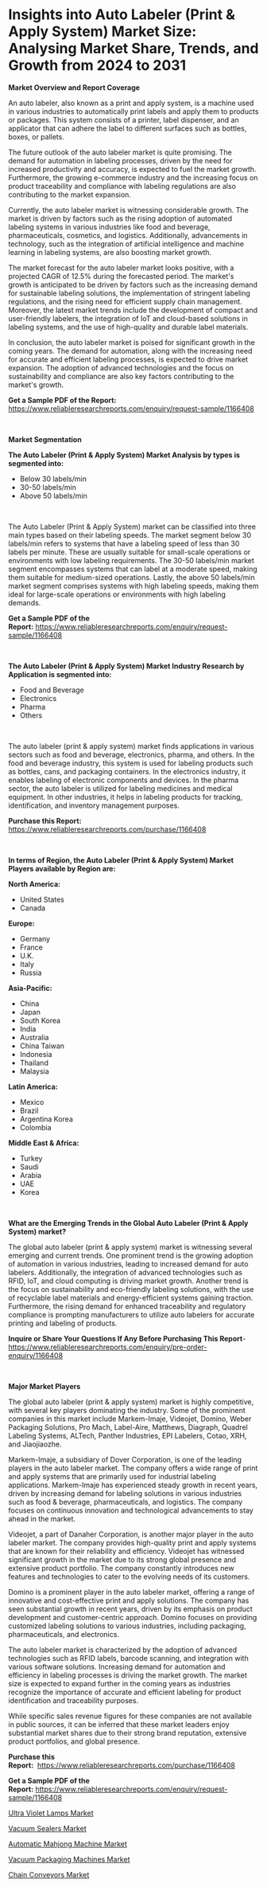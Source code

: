 <p><h1>Insights into Auto Labeler (Print & Apply System) Market Size: Analysing Market Share, Trends, and Growth from 2024 to 2031</h1></p><p><strong>Market Overview and Report Coverage</strong></p>
<p><p>An auto labeler, also known as a print and apply system, is a machine used in various industries to automatically print labels and apply them to products or packages. This system consists of a printer, label dispenser, and an applicator that can adhere the label to different surfaces such as bottles, boxes, or pallets.</p><p>The future outlook of the auto labeler market is quite promising. The demand for automation in labeling processes, driven by the need for increased productivity and accuracy, is expected to fuel the market growth. Furthermore, the growing e-commerce industry and the increasing focus on product traceability and compliance with labeling regulations are also contributing to the market expansion.</p><p>Currently, the auto labeler market is witnessing considerable growth. The market is driven by factors such as the rising adoption of automated labeling systems in various industries like food and beverage, pharmaceuticals, cosmetics, and logistics. Additionally, advancements in technology, such as the integration of artificial intelligence and machine learning in labeling systems, are also boosting market growth.</p><p>The market forecast for the auto labeler market looks positive, with a projected CAGR of 12.5% during the forecasted period. The market's growth is anticipated to be driven by factors such as the increasing demand for sustainable labeling solutions, the implementation of stringent labeling regulations, and the rising need for efficient supply chain management. Moreover, the latest market trends include the development of compact and user-friendly labelers, the integration of IoT and cloud-based solutions in labeling systems, and the use of high-quality and durable label materials.</p><p>In conclusion, the auto labeler market is poised for significant growth in the coming years. The demand for automation, along with the increasing need for accurate and efficient labeling processes, is expected to drive market expansion. The adoption of advanced technologies and the focus on sustainability and compliance are also key factors contributing to the market's growth.</p></p>
<p><strong>Get a Sample PDF of the Report:</strong> <a href="https://www.reliableresearchreports.com/enquiry/request-sample/1166408">https://www.reliableresearchreports.com/enquiry/request-sample/1166408</a></p>
<p>&nbsp;</p>
<p><strong>Market Segmentation</strong></p>
<p><strong>The Auto Labeler (Print & Apply System) Market Analysis by types is segmented into:</strong></p>
<p><ul><li>Below 30 labels/min</li><li>30-50 labels/min</li><li>Above 50 labels/min</li></ul></p>
<p>&nbsp;</p>
<p><p>The Auto Labeler (Print & Apply System) market can be classified into three main types based on their labeling speeds. The market segment below 30 labels/min refers to systems that have a labeling speed of less than 30 labels per minute. These are usually suitable for small-scale operations or environments with low labeling requirements. The 30-50 labels/min market segment encompasses systems that can label at a moderate speed, making them suitable for medium-sized operations. Lastly, the above 50 labels/min market segment comprises systems with high labeling speeds, making them ideal for large-scale operations or environments with high labeling demands.</p></p>
<p><strong>Get a Sample PDF of the Report:</strong>&nbsp;<a href="https://www.reliableresearchreports.com/enquiry/request-sample/1166408">https://www.reliableresearchreports.com/enquiry/request-sample/1166408</a></p>
<p>&nbsp;</p>
<p><strong>The Auto Labeler (Print & Apply System) Market Industry Research by Application is segmented into:</strong></p>
<p><ul><li>Food and Beverage</li><li>Electronics</li><li>Pharma</li><li>Others</li></ul></p>
<p>&nbsp;</p>
<p><p>The auto labeler (print & apply system) market finds applications in various sectors such as food and beverage, electronics, pharma, and others. In the food and beverage industry, this system is used for labeling products such as bottles, cans, and packaging containers. In the electronics industry, it enables labeling of electronic components and devices. In the pharma sector, the auto labeler is utilized for labeling medicines and medical equipment. In other industries, it helps in labeling products for tracking, identification, and inventory management purposes.</p></p>
<p><strong>Purchase this Report:</strong>&nbsp; <a href="https://www.reliableresearchreports.com/purchase/1166408">https://www.reliableresearchreports.com/purchase/1166408</a></p>
<p>&nbsp;</p>
<p><strong>In terms of Region, the Auto Labeler (Print & Apply System) Market Players available by Region are:</strong></p>
<p>
    <p> <strong> North America: </strong>
        <ul>
            <li>United States</li>
            <li>Canada</li>
        </ul>
        </p> 
    <p> <strong> Europe: </strong>
        <ul>
            <li>Germany</li>
            <li>France</li>
            <li>U.K.</li>
            <li>Italy</li>
            <li>Russia</li>
        </ul>
        </p> 
    <p> <strong> Asia-Pacific: </strong>
        <ul>
            <li>China</li>
            <li>Japan</li>
            <li>South Korea</li>
            <li>India</li>
            <li>Australia</li>
            <li>China Taiwan</li>
            <li>Indonesia</li>
            <li>Thailand</li>
            <li>Malaysia</li>
        </ul>
        </p> 
    <p> <strong> Latin America: </strong>
        <ul>
            <li>Mexico</li>
            <li>Brazil</li>
            <li>Argentina Korea</li>
            <li>Colombia</li>
        </ul>
        </p> 
    <p> <strong> Middle East & Africa: </strong>
        <ul>
            <li>Turkey</li>
            <li>Saudi</li>
            <li>Arabia</li>
            <li>UAE</li>
            <li>Korea</li>
        </ul>
    </p>
    </p>
<p>&nbsp;</p>
<p><strong>What are the Emerging Trends in the Global Auto Labeler (Print & Apply System) market?</strong></p>
<p><p>The global auto labeler (print & apply system) market is witnessing several emerging and current trends. One prominent trend is the growing adoption of automation in various industries, leading to increased demand for auto labelers. Additionally, the integration of advanced technologies such as RFID, IoT, and cloud computing is driving market growth. Another trend is the focus on sustainability and eco-friendly labeling solutions, with the use of recyclable label materials and energy-efficient systems gaining traction. Furthermore, the rising demand for enhanced traceability and regulatory compliance is prompting manufacturers to utilize auto labelers for accurate printing and labeling of products.</p></p>
<p><strong>Inquire or Share Your Questions If Any Before Purchasing This Report</strong>- <a href="https://www.reliableresearchreports.com/enquiry/pre-order-enquiry/1166408">https://www.reliableresearchreports.com/enquiry/pre-order-enquiry/1166408</a></p>
<p>&nbsp;</p>
<p><strong>Major Market Players</strong></p>
<p><p>The global auto labeler (print & apply system) market is highly competitive, with several key players dominating the industry. Some of the prominent companies in this market include Markem-Imaje, Videojet, Domino, Weber Packaging Solutions, Pro Mach, Label-Aire, Matthews, Diagraph, Quadrel Labeling Systems, ALTech, Panther Industries, EPI Labelers, Cotao, XRH, and Jiaojiaozhe.</p><p>Markem-Imaje, a subsidiary of Dover Corporation, is one of the leading players in the auto labeler market. The company offers a wide range of print and apply systems that are primarily used for industrial labeling applications. Markem-Imaje has experienced steady growth in recent years, driven by increasing demand for labeling solutions in various industries such as food & beverage, pharmaceuticals, and logistics. The company focuses on continuous innovation and technological advancements to stay ahead in the market.</p><p>Videojet, a part of Danaher Corporation, is another major player in the auto labeler market. The company provides high-quality print and apply systems that are known for their reliability and efficiency. Videojet has witnessed significant growth in the market due to its strong global presence and extensive product portfolio. The company constantly introduces new features and technologies to cater to the evolving needs of its customers.</p><p>Domino is a prominent player in the auto labeler market, offering a range of innovative and cost-effective print and apply solutions. The company has seen substantial growth in recent years, driven by its emphasis on product development and customer-centric approach. Domino focuses on providing customized labeling solutions to various industries, including packaging, pharmaceuticals, and electronics.</p><p>The auto labeler market is characterized by the adoption of advanced technologies such as RFID labels, barcode scanning, and integration with various software solutions. Increasing demand for automation and efficiency in labeling processes is driving the market growth. The market size is expected to expand further in the coming years as industries recognize the importance of accurate and efficient labeling for product identification and traceability purposes.</p><p>While specific sales revenue figures for these companies are not available in public sources, it can be inferred that these market leaders enjoy substantial market shares due to their strong brand reputation, extensive product portfolios, and global presence.</p></p>
<p><strong>Purchase this Report:</strong>&nbsp;&nbsp;<a href="https://www.reliableresearchreports.com/purchase/1166408">https://www.reliableresearchreports.com/purchase/1166408</a></p>
<p></p>
<p><strong>Get a Sample PDF of the Report:</strong>&nbsp;<a href="https://www.reliableresearchreports.com/enquiry/request-sample/1166408">https://www.reliableresearchreports.com/enquiry/request-sample/1166408</a></p>
<p><p><a href="https://github.com/dziulagalemab/Market-Research-Report-List-2/blob/main/ultra-violet-lamps-market.md">Ultra Violet Lamps Market</a></p><p><a href="https://github.com/sndrkn/Market-Research-Report-List-2/blob/main/vacuum-sealers-market.md">Vacuum Sealers Market</a></p><p><a href="https://github.com/jonneygiverf/Market-Research-Report-List-2/blob/main/automatic-mahjong-machine-market.md">Automatic Mahjong Machine Market</a></p><p><a href="https://github.com/amae102299/Market-Research-Report-List-2/blob/main/vacuum-packaging-machines-market.md">Vacuum Packaging Machines Market</a></p><p><a href="https://github.com/prosalinda88/Market-Research-Report-List-2/blob/main/chain-conveyors-market.md">Chain Conveyors Market</a></p></p>